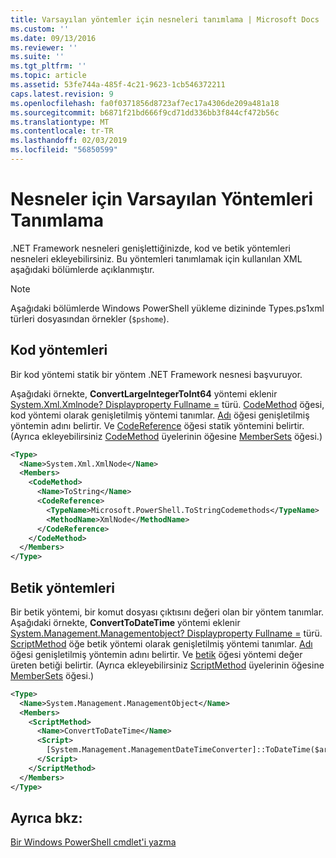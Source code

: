 ```yaml
---
title: Varsayılan yöntemler için nesneleri tanımlama | Microsoft Docs
ms.custom: ''
ms.date: 09/13/2016
ms.reviewer: ''
ms.suite: ''
ms.tgt_pltfrm: ''
ms.topic: article
ms.assetid: 53fe744a-485f-4c21-9623-1cb546372211
caps.latest.revision: 9
ms.openlocfilehash: fa0f0371856d8723af7ec17a4306de209a481a18
ms.sourcegitcommit: b6871f21bd666f9cd71dd336bb3f844cf472b56c
ms.translationtype: MT
ms.contentlocale: tr-TR
ms.lasthandoff: 02/03/2019
ms.locfileid: "56850599"
---
```

# <a name="defining-default-methods-for-objects"></a>Nesneler için Varsayılan Yöntemleri Tanımlama

.NET Framework nesneleri genişlettiğinizde, kod ve betik yöntemleri nesneleri ekleyebilirsiniz. Bu yöntemleri tanımlamak için kullanılan XML aşağıdaki bölümlerde açıklanmıştır.

> [!NOTE]
> Aşağıdaki bölümlerde Windows PowerShell yükleme dizininde Types.ps1xml türleri dosyasından örnekler (`$pshome`).

## <a name="code-methods"></a>Kod yöntemleri

Bir kod yöntemi statik bir yöntem .NET Framework nesnesi başvuruyor.

Aşağıdaki örnekte, **ConvertLargeIntegerToInt64** yöntemi eklenir [System.Xml.Xmlnode? Displayproperty Fullname =](/dotnet/api/System.Xml.XmlNode) türü. [CodeMethod](http://msdn.microsoft.com/en-us/1ea9b031-bbcf-4e35-b497-bf30fa0b1b05) öğesi, kod yöntemi olarak genişletilmiş yöntemi tanımlar. [Adı](http://msdn.microsoft.com/en-us/b58e9d21-c8c9-49a5-909e-9c1cfc64f873) öğesi genişletilmiş yöntemin adını belirtir. Ve [CodeReference](http://msdn.microsoft.com/en-us/70017b85-18d2-4f55-8357-92f309d5618b) öğesi statik yöntemini belirtir. (Ayrıca ekleyebilirsiniz [CodeMethod](http://msdn.microsoft.com/en-us/1ea9b031-bbcf-4e35-b497-bf30fa0b1b05) üyelerinin öğesine [MemberSets](http://msdn.microsoft.com/en-us/46a50fb5-e150-4c03-8584-e1b53e4d49e3) öğesi.)

```xml
<Type>
  <Name>System.Xml.XmlNode</Name>
  <Members>
    <CodeMethod>
      <Name>ToString</Name>
      <CodeReference>
        <TypeName>Microsoft.PowerShell.ToStringCodemethods</TypeName>
        <MethodName>XmlNode</MethodName>
      </CodeReference>
    </CodeMethod>
  </Members>
</Type>
```

## <a name="script-methods"></a>Betik yöntemleri

Bir betik yöntemi, bir komut dosyası çıktısını değeri olan bir yöntem tanımlar. Aşağıdaki örnekte, **ConvertToDateTime** yöntemi eklenir [System.Management.Managementobject? Displayproperty Fullname =](/dotnet/api/System.Management.ManagementObject) türü. [ScriptMethod](http://msdn.microsoft.com/en-us/59f8160f-bc95-42f0-92e2-b16a616bc65c) öğe betik yöntemi olarak genişletilmiş yöntemi tanımlar. [Adı](http://msdn.microsoft.com/en-us/b58e9d21-c8c9-49a5-909e-9c1cfc64f873) öğesi genişletilmiş yöntemin adını belirtir. Ve [betik](http://msdn.microsoft.com/en-us/1937ad1b-bb2b-4512-9864-01fc0767d46f) öğesi yöntemi değer üreten betiği belirtir. (Ayrıca ekleyebilirsiniz [ScriptMethod](http://msdn.microsoft.com/en-us/59f8160f-bc95-42f0-92e2-b16a616bc65c) üyelerinin öğesine [MemberSets](http://msdn.microsoft.com/en-us/46a50fb5-e150-4c03-8584-e1b53e4d49e3) öğesi.)

```xml
<Type>
  <Name>System.Management.ManagementObject</Name>
  <Members>
    <ScriptMethod>
      <Name>ConvertToDateTime</Name>
      <Script>
        [System.Management.ManagementDateTimeConverter]::ToDateTime($args[0])
      </Script>
    </ScriptMethod>
  </Members>
</Type>
```

## <a name="see-also"></a>Ayrıca bkz:

[Bir Windows PowerShell cmdlet'i yazma](./writing-a-windows-powershell-cmdlet.md)